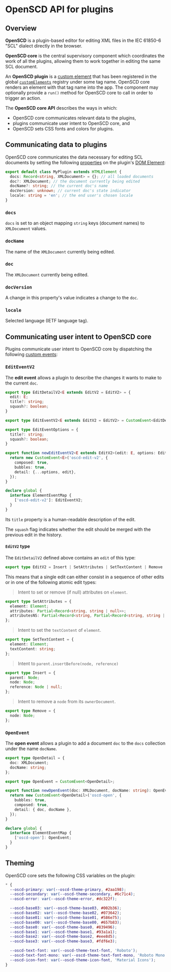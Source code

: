 # OpenSCD API for plugins

## Overview

**OpenSCD** is a plugin-based editor for editing XML files in the IEC 61850-6 "SCL" dialect directly in the browser.

**OpenSCD core** is the central supervisory component which coordinates the work of all the plugins, allowing them to work together in editing the same SCL document.

An **OpenSCD plugin** is a [custom element](https://developer.mozilla.org/en-US/docs/Web/API/Web_components/Using_custom_elements#implementing_a_custom_element) that has been registered in the global [`customElements`](https://developer.mozilla.org/en-US/docs/Web/API/Window/customElements) registry under some tag name. OpenSCD core renders an element with that tag name into the app. The component may optionally provide a `run()` method for OpenSCD core to call in order to trigger an action.

The **OpenSCD core API** describes the ways in which:
- OpenSCD core communicates relevant data to the plugins,
- plugins communicate user intent to OpenSCD core, and
- OpenSCD sets CSS fonts and colors for plugins.

## Communicating data to plugins

OpenSCD core communicates the data necessary for editing SCL documents by setting the following [properties](https://developer.mozilla.org/en-US/docs/Glossary/Property/JavaScript) on the plugin's [DOM Element](https://developer.mozilla.org/en-US/docs/Web/API/HTMLElement):


```typescript
export default class MyPlugin extends HTMLElement {
  docs: Record<string, XMLDocument> = {}; // all loaded documents
  doc?: XMLDocument; // the document currently being edited
  docName?: string; // the current doc's name
  docVersion: unknown; // current doc's state indicator
  locale: string = 'en'; // the end user's chosen locale
}
```

### `docs`
`docs` is set to an object mapping `string` keys (document names) to `XMLDocument` values.

### `docName`
The name of the `XMLDocument` currently being edited.

### `doc`
The `XMLDocument` currently being edited.

### `docVersion`
A change in this property's value indicates a change to the `doc`.

### `locale`
Selected language (IETF language tag).

## Communicating user intent to OpenSCD core

Plugins communicate user intent to OpenSCD core by dispatching the following [custom events](https://developer.mozilla.org/en-US/docs/Web/API/CustomEvent):

### `EditEventV2`

The **edit event** allows a plugin to describe the changes it wants to make to the current `doc`.

```typescript
export type EditDetailV2<E extends EditV2 = EditV2> = {
  edit: E;
  title?: string;
  squash?: boolean;
}

export type EditEventV2<E extends EditV2 = EditV2> = CustomEvent<EditDetailV2<E>>;

export type EditEventOptions = {
  title?: string;
  squash?: boolean;
}

export function newEditEventV2<E extends EditV2>(edit: E, options: EditEventOptions): EditEventV2<E> {
  return new CustomEvent<E>('oscd-edit-v2', {
    composed: true,
    bubbles: true,
    detail: {...options, edit},
  });
}

declare global {
  interface ElementEventMap {
    ['oscd-edit-v2']: EditEventV2;
  }
}
```

Its `title` property is a human-readable description of the edit.

The `squash` flag indicates whether the edit should be merged with the previous edit in the history.

#### `EditV2` type
The `EditDetailV2` defined above contains an `edit` of this type:

```typescript
export type EditV2 = Insert | SetAttributes | SetTextContent | Remove | EditV2[];
```

This means that a single edit can either consist in a sequence of other edits or in one of the following atomic edit types:

> Intent to set or remove (if null) attributes on `element`.
```typescript
export type SetAttributes = {
  element: Element;
  attributes: Partial<Record<string, string | null>>;
  attributesNS: Partial<Record<string, Partial<Record<string, string | null>>>>;
};
```

> Intent to set the `textContent` of `element`.
```typescript
export type SetTextContent = {
  element: Element;
  textContent: string;
};
```

> Intent to `parent.insertBefore(node, reference)`
```typescript
export type Insert = {
  parent: Node;
  node: Node;
  reference: Node | null;
};
```

> Intent to remove a `node` from its `ownerDocument`.
```typescript
export type Remove = {
  node: Node;
};
```

### `OpenEvent`

The **open event** allows a plugin to add a document `doc` to the `docs` collection under the name `docName`.

```typescript
export type OpenDetail = {
  doc: XMLDocument;
  docName: string;
};

export type OpenEvent = CustomEvent<OpenDetail>;

export function newOpenEvent(doc: XMLDocument, docName: string): OpenEvent {
  return new CustomEvent<OpenDetail>('oscd-open', {
    bubbles: true,
    composed: true,
    detail: { doc, docName },
  });
}

declare global {
  interface ElementEventMap {
    ['oscd-open']: OpenEvent;
  }
}
```

## Theming

OpenSCD core sets the following CSS variables on the plugin:

```css
* {
  --oscd-primary: var(--oscd-theme-primary, #2aa198);
  --oscd-secondary: var(--oscd-theme-secondary, #6c71c4);
  --oscd-error: var(--oscd-theme-error, #dc322f);

  --oscd-base03: var(--oscd-theme-base03, #002b36);
  --oscd-base02: var(--oscd-theme-base02, #073642);
  --oscd-base01: var(--oscd-theme-base01, #586e75);
  --oscd-base00: var(--oscd-theme-base00, #657b83);
  --oscd-base0: var(--oscd-theme-base0, #839496);
  --oscd-base1: var(--oscd-theme-base1, #93a1a1);
  --oscd-base2: var(--oscd-theme-base2, #eee8d5);
  --oscd-base3: var(--oscd-theme-base3, #fdf6e3);

  --oscd-text-font: var(--oscd-theme-text-font, 'Roboto');
  --oscd-text-font-mono: var(--oscd-theme-text-font-mono, 'Roboto Mono');
  --oscd-icon-font: var(--oscd-theme-icon-font, 'Material Icons');
}
```

